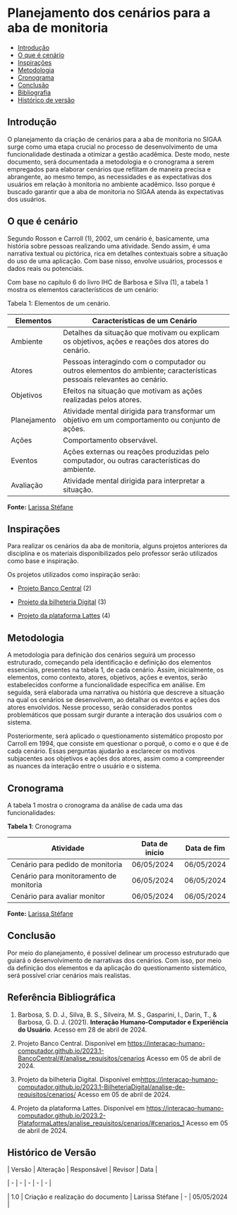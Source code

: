 # Planejamento dos cenários para a aba de monitoria


* [Introdução](#Introdução)
* [O que é cenário](#O-que-é-cenário)
* [Inspirações](#Inspirações)
* [Metodologia](#Metodologia)
* [Cronograma](#Cronograma)
* [Conclusão](#Conclusão)
* [Bibliografia](#Bibliografia)
* [Histórico de versão](#Histórico-de-versão)



## Introdução


O planejamento da criação de cenários para a aba de monitoria no SIGAA surge como uma etapa crucial no processo de desenvolvimento de uma funcionalidade destinada a otimizar a gestão acadêmica. Deste modo, neste documento, será documentada a metodologia e o cronograma a serem empregados para elaborar cenários que reflitam de maneira precisa e abrangente, ao mesmo tempo, as necessidades e as expectativas dos usuários em relação à monitoria no ambiente acadêmico. Isso porque é buscado garantir que a aba de monitoria no SIGAA atenda às expectativas dos usuários.



## O que é cenário

Segundo Rosson e Carroll (1), 2002, um cenário é, basicamente, uma história sobre pessoas realizando uma atividade. Sendo assim, é uma narrativa textual ou pictórica, rica em detalhes contextuais sobre a situação do uso de uma aplicação. Com base nisso, envolve usuários, processos e dados reais ou potenciais.

Com base no capítulo 6 do livro IHC de Barbosa e Silva (1), a tabela 1 mostra os elementos característicos de um cenário:



Tabela 1: Elementos de um cenário.

| Elementos | Características de um Cenário |
|- | - |
| Ambiente | Detalhes da situação que motivam ou explicam os objetivos, ações e reações dos atores do cenário. |
| Atores | Pessoas interagindo com o computador ou outros elementos do ambiente; características pessoais relevantes ao cenário. |
| Objetivos | Efeitos na situação que motivam as ações realizadas pelos atores. |
| Planejamento | Atividade mental dirigida para transformar um objetivo em um comportamento ou conjunto de ações. |
| Ações | Comportamento observável. |
| Eventos | Ações externas ou reações produzidas pelo computador, ou outras características do ambiente. |
| Avaliação | Atividade mental dirigida para interpretar a situação. |

**Fonte:** [Larissa Stéfane](https://github.com/SkywalkerSupreme)



## Inspirações

Para realizar os cenários da aba de monitoria, alguns projetos anteriores da disciplina e os materiais disponibilizados pelo professor serão utilizados como base e inspiração.



Os projetos utilizados como inspiração serão:

- [Projeto Banco Central](https://interacao-humano-computador.github.io/2023.1-BancoCentral/#/analise_requisitos/cenarios) (2)

- [Projeto da bilheteria Digital](https://interacao-humano-computador.github.io/2023.1-BilheteriaDigital/analise-de-requisitos/cenarios/) (3)

- [Projeto da plataforma Lattes](https://interacao-humano-computador.github.io/2023.2-PlataformaLattes/analise_requisitos/cenarios/#cenarios_1) (4)



## Metodologia


A metodologia para definição dos cenários seguirá um processo estruturado, começando pela identificação e definição dos elementos essenciais, presentes na tabela 1, de cada cenário. Assim, inicialmente, os elementos, como contexto, atores, objetivos, ações e eventos, serão estabelecidos conforme a funcionalidade específica em análise. Em seguida, será elaborada uma narrativa ou história que descreve a situação na qual os cenários se desenvolvem, ao detalhar os eventos e ações dos atores envolvidos. Nesse processo, serão considerados pontos problemáticos que possam surgir durante a interação dos usuários com o sistema.

Posteriormente, será aplicado o questionamento sistemático proposto por Carroll em 1994, que consiste em questionar o porquê, o como e o que é de cada cenário. Essas perguntas ajudarão a esclarecer os motivos subjacentes aos objetivos e ações dos atores, assim como a compreender as nuances da interação entre o usuário e o sistema.


## Cronograma

A tabela 1 mostra o cronograma da análise de cada uma das funcionalidades:



**Tabela 1**: Cronograma



| Atividade | Data de início | Data de fim |
| - | - | - |
| Cenário para pedido de monitoria| 06/05/2024 | 06/05/2024 |
| Cenário para monitoramento de monitoria| 06/05/2024 | 06/05/2024 |
| Cenário para avaliar monitor| 06/05/2024 | 06/05/2024 |

**Fonte:** [Larissa Stéfane](https://github.com/SkywalkerSupreme)



## Conclusão

Por meio do planejamento, é possível delinear um processo estruturado que guiará o desenvolvimento de narrativas dos cenários. Com isso, por meio da definição dos elementos e da aplicação do questionamento sistemático, será possível criar cenários mais realistas.



## Referência Bibliográfica



1. Barbosa, S. D. J., Silva, B. S., Silveira, M. S., Gasparini, I., Darin, T., & Barbosa, G. D. J. (2021). **Interação Humano-Computador e Experiência do Usuário**. Acesso em 28 de abril de 2024.

2. Projeto Banco Central. Disponível em <https://interacao-humano-computador.github.io/2023.1-BancoCentral/#/analise_requisitos/cenarios> Acesso em 05 de abril de 2024.

3. Projeto da bilheteria Digital. Disponível em<https://interacao-humano-computador.github.io/2023.1-BilheteriaDigital/analise-de-requisitos/cenarios/> Acesso em 05 de abril de 2024.

4. Projeto da plataforma Lattes. Disponível em <https://interacao-humano-computador.github.io/2023.2-PlataformaLattes/analise_requisitos/cenarios/#cenarios_1> Acesso em 05 de abril de 2024.



## Histórico de Versão

| Versão | Alteração | Responsável | Revisor | Data |

| - | - | - | - | - |

| 1.0 | Criação e realização do documento | Larissa Stéfane | - | 05/05/2024 |




